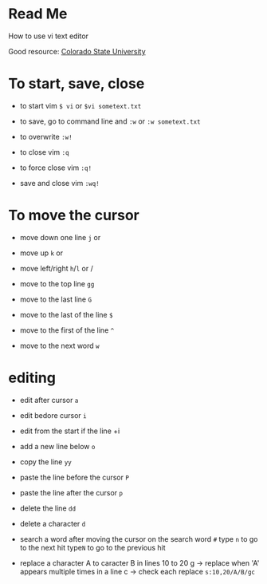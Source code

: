 # Read Me


How to use vi text editor

Good resource: [Colorado State University](https://www.cs.colostate.edu/helpdocs/vi.html)

# To start, save, close

* to start vim
`$ vi` or `$vi sometext.txt`

* to save, go to command line and
`:w` or `:w sometext.txt`

* to overwrite
`:w!`

* to close vim
`:q`

* to force close vim
`:q!`

* save and close vim
`:wq!`

# To move the cursor

* move down one line
`j` or <return>

* move up
`k` or <up-arrow>

* move left/right
`h`/`l` or <left-arrow>/<right-arrow>

* move to the top line
`gg`

* move to the last line
`G`

* move to the last of the line
`$`

* move to the first of the line
`^`

* move to the next word
`w`


# editing
* edit after cursor
`a`

* edit bedore cursor
`i`

* edit from the start if the line
<shift>+i

* add a new line below
`o`

* copy the line
`yy`

* paste the line before the cursor
`P`

* paste the line after the cursor
`p`

* delete the line
`dd`

* delete a character
`d`

* search a word after moving the cursor on the search word
`#`
type `n` to go to the next hit
type`N` to go to the previous hit

* replace a character A to caracter B in lines 10 to 20
g -> replace when 'A' appears multiple times in a line
c -> check each replace
`s:10,20/A/B/gc`

